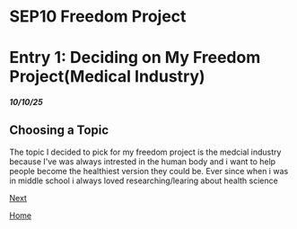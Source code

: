 # SEP10 Freedom Project
# Entry 1: Deciding on My Freedom Project(Medical Industry)
##### 10/10/25

## Choosing a Topic

The topic I decided to pick for my freedom project is the medcial industry because I've was always intrested in the human body and i want to help people become the healthiest version they could be. Ever since when i was in middle school i always loved researching/learing about health science 

[Next](entry02.md)

[Home](../README.md)
